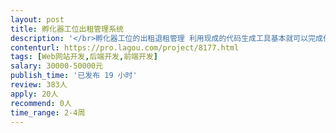 ```yaml
---                
layout: post       
title: 孵化器工位出租管理系统           
description: '</br>孵化器工位的出租退租管理 利用现成的代码生成工具基本就可以完成任务</br>'     
contenturl: https://pro.lagou.com/project/8177.html      
tags: [Web网站开发,后端开发,前端开发]            
salary: 30000-50000元          
publish_time: '已发布 19 小时'         
review: 383人                   
apply: 20人                   
recommend: 0人                   
time_range: 2-4周              
---                 
```

